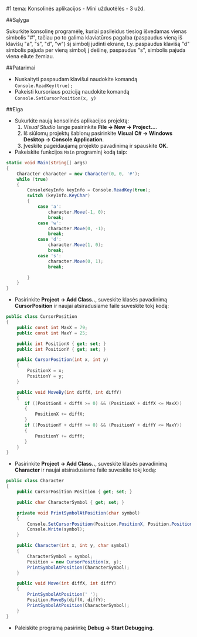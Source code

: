 ﻿#1 tema: Konsolinės aplikacijos - Mini užduotėlės - 3 užd.

##Sąlyga

Sukurkite konsolinę programėlę, kuriai pasileidus tiesiog išvedamas vienas simbolis "#", tačiau po to galima klaviatūros pagalba (paspaudus vieną iš klavišų "a", "s", "d", "w") šį simbolį judinti ekrane, t.y. paspaudus klavišą "d" simbolis pajuda per vieną simbolį į dešinę, paspaudus "s", simbolis pajuda viena eilute žemiau.

##Patarimai

- Nuskaityti paspaudam klavišui naudokite komandą `Console.ReadKey(true);` 
- Pakeisti kursoriaus poziciją naudokite komandą `Console.SetCursorPosition(x, y)`

##Eiga

- Sukurkite naują konsolinės aplikacijos projektą:
  1. *Visual Studio* lange pasirinkite **File -> New -> Project...**.
  2. Iš siūlomų projektų šablonų pasirinkite **Visual C# -> Windows Desktop -> Console Application**.
  3. Įveskite pageidaujamą projekto pavadinimą ir spauskite **OK**.  
- Pakeiskite funkcijos `Main` programinį kodą taip:
```csharp
static void Main(string[] args)
{
    Character character = new Character(0, 0, '#');
    while (true)
    {                
        ConsoleKeyInfo keyInfo = Console.ReadKey(true);
        switch (keyInfo.KeyChar)
        {
            case 'a':
                character.Move(-1, 0);
                break;
            case 'w':
                character.Move(0, -1);
                break;
            case 'd':
                character.Move(1, 0);
                break;
            case 's':
                character.Move(0, 1);
                break;

        }
    }
}
```
- Pasirinkite **Project -> Add Class..**, suveskite klasės pavadinimą **CursorPosition** ir naujai atsiradusiame faile suveskite tokį kodą:
```csharp
public class CursorPosition
{
    public const int MaxX = 79;
    public const int MaxY = 25;

    public int PositionX { get; set; }
    public int PositionY { get; set; }

    public CursorPosition(int x, int y)
    {            
        PositionX = x;
        PositionY = y;
    }

    public void MoveBy(int diffX, int diffY)
    {
       if ((PositionX + diffX >= 0) && (PositionX + diffX <= MaxX))
       {
           PositionX += diffX;
       }
       if ((PositionY + diffY >= 0) && (PositionY + diffY <= MaxY))
       {
           PositionY += diffY;
       }
    }
}
```
- Pasirinkite **Project -> Add Class..**, suveskite klasės pavadinimą **Character** ir naujai atsiradusiame faile suveskite tokį kodą:
```csharp
public class Character
{
    public CursorPosition Position { get; set; }

    public char CharacterSymbol { get; set; }

    private void PrintSymbolAtPosition(char symbol)
    {
        Console.SetCursorPosition(Position.PositionX, Position.PositionY);
        Console.Write(symbol);
    }

    public Character(int x, int y, char symbol)
    {
        CharacterSymbol = symbol;
        Position = new CursorPosition(x, y);
        PrintSymbolAtPosition(CharacterSymbol);
    }

    public void Move(int diffX, int diffY)
    {
        PrintSymbolAtPosition(' ');
        Position.MoveBy(diffX, diffY);
        PrintSymbolAtPosition(CharacterSymbol);
    }
}
```
- Paleiskite programą pasirinkę **Debug -> Start Debugging**.